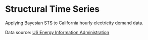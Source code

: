 # Structural Time Series

Applying Bayesian STS to California hourly electricity demand data.

Data source: [US Energy Information Administration](https://www.eia.gov/opendata/qb.php?category=3389936&sdid=EBA.CAL-ALL.D.H)
